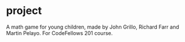 # project
A math game for young children, made by John Grillo, Richard Farr and Martin Pelayo. For CodeFellows 201 course.
